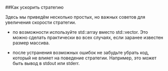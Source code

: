 ##Как ускорить стратегию

Здесь мы приведём несколько простых, но важных советов для увеличения скорости стратегии.

- по возможности используйте std::array вместо std::vector. Это можно сделать практически во всех случаях, если заранее известен размер массива.

- после устранения возможных ошибок не забудьте убрать код, который не влияет на поведение стратегии. Например, это может быть вывод в stdout или stderr.
